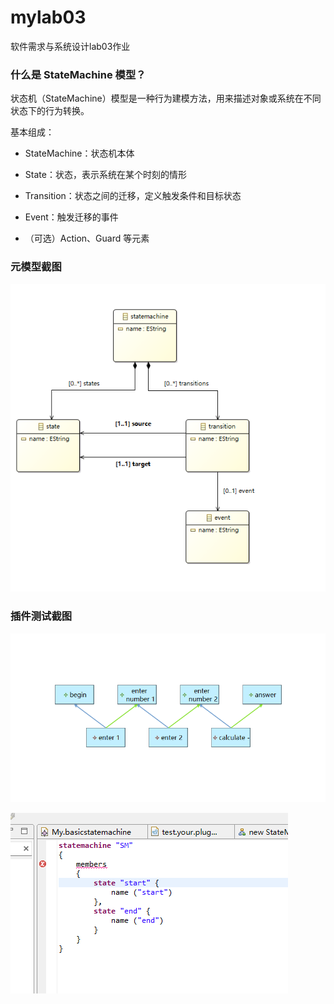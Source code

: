 # mylab03
软件需求与系统设计lab03作业

### 什么是 StateMachine 模型？
状态机（StateMachine）模型是一种行为建模方法，用来描述对象或系统在不同状态下的行为转换。

基本组成：

- StateMachine：状态机本体

- State：状态，表示系统在某个时刻的情形

- Transition：状态之间的迁移，定义触发条件和目标状态

- Event：触发迁移的事件

- （可选）Action、Guard 等元素

### 元模型截图

![Meta Model](imgs/metamodel.png)

### 插件测试截图

![Test1](imgs/test1.png)

![Test2](imgs/test2.png)